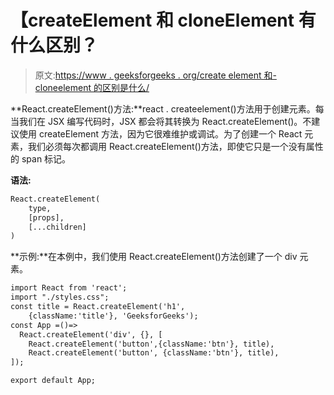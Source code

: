 # 【createElement 和 cloneElement 有什么区别？

> 原文:[https://www . geeksforgeeks . org/create element 和-cloneelement 的区别是什么/](https://www.geeksforgeeks.org/what-is-the-difference-between-createelement-and-cloneelement/)

**React.createElement()方法:**react . createelement()方法用于创建元素。每当我们在 JSX 编写代码时，JSX 都会将其转换为 React.createElement()。不建议使用 createElement 方法，因为它很难维护或调试。为了创建一个 React 元素，我们必须每次都调用 React.createElement()方法，即使它只是一个没有属性的 span 标记。

**语法:**

```html
React.createElement(
    type,
    [props],
    [...children]
)
```

**示例:**在本例中，我们使用 React.createElement()方法创建了一个 div 元素。

```html
import React from 'react';
import "./styles.css";
const title = React.createElement('h1', 
    {className:'title'}, 'GeeksforGeeks');
const App =()=>
  React.createElement('div', {}, [
    React.createElement('button',{className:'btn'}, title),
    React.createElement('button', {className:'btn'}, title),
]);

export default App;
```
